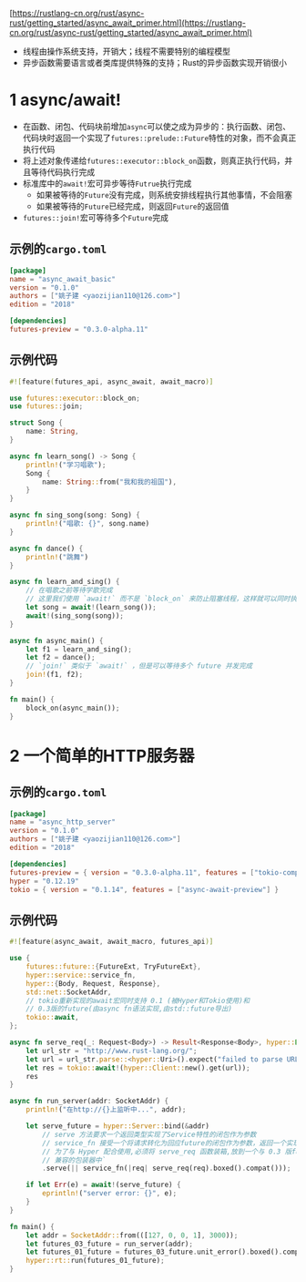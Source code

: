 
[https://rustlang-cn.org/rust/async-rust/getting_started/async_await_primer.html](https://rustlang-cn.org/rust/async-rust/getting_started/async_await_primer.html)

* 线程由操作系统支持，开销大；线程不需要特别的编程模型
* 异步函数需要语言或者类库提供特殊的支持；Rust的异步函数实现开销很小

# 1 async/await!

* 在函数、闭包、代码块前增加`async`可以使之成为异步的：执行函数、闭包、代码块时返回一个实现了`futures::prelude::Future`特性的对象，而不会真正执行代码
* 将上述对象传递给`futures::executor::block_on`函数，则真正执行代码，并且等待代码执行完成
* 标准库中的`await!`宏可异步等待`Futrue`执行完成
   * 如果被等待的`Future`没有完成，则系统安排线程执行其他事情，不会阻塞  
   * 如果被等待的`Future`已经完成，则返回`Future`的返回值
* `futures::join!`宏可等待多个`Future`完成

## 示例的`cargo.toml`

```toml
[package]
name = "async_await_basic"
version = "0.1.0"
authors = ["姚子建 <yaozijian110@126.com>"]
edition = "2018"

[dependencies]
futures-preview = "0.3.0-alpha.11"
```

## 示例代码

```rust
#![feature(futures_api, async_await, await_macro)]

use futures::executor::block_on;
use futures::join;

struct Song {
    name: String,
}

async fn learn_song() -> Song {
    println!("学习唱歌");
    Song {
        name: String::from("我和我的祖国"),
    }
}

async fn sing_song(song: Song) {
    println!("唱歌: {}", song.name)
}

async fn dance() {
    println!("跳舞")
}

async fn learn_and_sing() {
    // 在唱歌之前等待学歌完成
    // 这里我们使用 `await!` 而不是 `block_on` 来防止阻塞线程，这样就可以同时执行 `dance` 了。
    let song = await!(learn_song());
    await!(sing_song(song));
}

async fn async_main() {
    let f1 = learn_and_sing();
    let f2 = dance();
    // `join!` 类似于 `await!` ，但是可以等待多个 future 并发完成
    join!(f1, f2);
}

fn main() {
    block_on(async_main());
}
```

# 2 一个简单的HTTP服务器

## 示例的`cargo.toml`

```toml
[package]
name = "async_http_server"
version = "0.1.0"
authors = ["姚子建 <yaozijian110@126.com>"]
edition = "2018"

[dependencies]
futures-preview = { version = "0.3.0-alpha.11", features = ["tokio-compat"] }
hyper = "0.12.19"
tokio = { version = "0.1.14", features = ["async-await-preview"] }
```

## 示例代码

```rust
#![feature(async_await, await_macro, futures_api)]

use {
    futures::future::{FutureExt, TryFutureExt},
    hyper::service::service_fn,
    hyper::{Body, Request, Response},
    std::net::SocketAddr,
    // tokio重新实现的await宏同时支持 0.1 (被Hyper和Tokio使用)和
    // 0.3版的future(由async fn语法实现,由std::future导出)
    tokio::await,
};

async fn serve_req(_: Request<Body>) -> Result<Response<Body>, hyper::Error> {
    let url_str = "http://www.rust-lang.org/";
    let url = url_str.parse::<hyper::Uri>().expect("failed to parse URL");
    let res = tokio::await!(hyper::Client::new().get(url));
    res
}

async fn run_server(addr: SocketAddr) {
    println!("在http://{}上监听中...", addr);

    let serve_future = hyper::Server::bind(&addr)
        // serve 方法要求一个返回类型实现了Service特性的闭包作为参数
        // service_fn 接受一个将请求转化为回应future的闭包作为参数，返回一个实现了 Service 特性的值
        // 为了与 Hyper 配合使用,必须将 serve_req 函数装箱,放到一个与 0.3 版future(由async fn返回)
        // 兼容的包装器中`
        .serve(|| service_fn(|req| serve_req(req).boxed().compat()));

    if let Err(e) = await!(serve_future) {
        eprintln!("server error: {}", e);
    }
}

fn main() {
    let addr = SocketAddr::from(([127, 0, 0, 1], 3000));
    let futures_03_future = run_server(addr);
    let futures_01_future = futures_03_future.unit_error().boxed().compat();
    hyper::rt::run(futures_01_future);
}
```